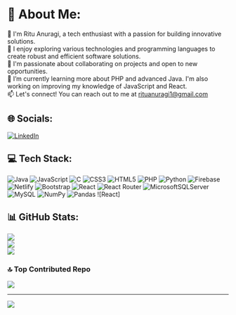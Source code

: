 # 💫 About Me:
👋 I'm Ritu Anuragi, a tech enthusiast with a passion for building innovative solutions. <br>🔭 I enjoy exploring various technologies and programming languages to create robust and efficient software solutions. <br>🤝 I'm passionate about collaborating on projects and open to new opportunities.<br>🌱 I’m currently learning more about PHP and advanced Java. I'm also working on improving my knowledge of JavaScript and React.<br>📫 Let's connect! You can reach out to me at rituanuragi1@gmail.com


## 🌐 Socials:
[![LinkedIn](https://img.shields.io/badge/LinkedIn-%230077B5.svg?logo=linkedin&logoColor=white)](https://linkedin.com/in/https://www.linkedin.com/in/rituanuragi) 

## 💻 Tech Stack:
![Java](https://img.shields.io/badge/java-%23ED8B00.svg?style=flat&logo=java&logoColor=white) ![JavaScript](https://img.shields.io/badge/javascript-%23323330.svg?style=flat&logo=javascript&logoColor=%23F7DF1E) ![C](https://img.shields.io/badge/c-%2300599C.svg?style=flat&logo=c&logoColor=white) ![CSS3](https://img.shields.io/badge/css3-%231572B6.svg?style=flat&logo=css3&logoColor=white) ![HTML5](https://img.shields.io/badge/html5-%23E34F26.svg?style=flat&logo=html5&logoColor=white) ![PHP](https://img.shields.io/badge/php-%23777BB4.svg?style=flat&logo=php&logoColor=white) ![Python](https://img.shields.io/badge/python-3670A0?style=flat&logo=python&logoColor=ffdd54) ![Firebase](https://img.shields.io/badge/firebase-%23039BE5.svg?style=flat&logo=firebase) ![Netlify](https://img.shields.io/badge/netlify-%23000000.svg?style=flat&logo=netlify&logoColor=#00C7B7) ![Bootstrap](https://img.shields.io/badge/bootstrap-%23563D7C.svg?style=flat&logo=bootstrap&logoColor=white) ![React](https://img.shields.io/badge/react-%2320232a.svg?style=flat&logo=react&logoColor=%2361DAFB) ![React Router](https://img.shields.io/badge/React_Router-CA4245?style=flat&logo=react-router&logoColor=white) ![MicrosoftSQLServer](https://img.shields.io/badge/Microsoft%20SQL%20Sever-CC2927?style=flat&logo=microsoft%20sql%20server&logoColor=white) ![MySQL](https://img.shields.io/badge/mysql-%2300f.svg?style=flat&logo=mysql&logoColor=white) ![NumPy](https://img.shields.io/badge/numpy-%23013243.svg?style=flat&logo=numpy&logoColor=white) ![Pandas](https://img.shields.io/badge/pandas-%23150458.svg?style=flat&logo=pandas&logoColor=white) ![React]
## 📊 GitHub Stats:
![](https://github-readme-stats.vercel.app/api?username=rituanuragi&theme=gotham&hide_border=false&include_all_commits=true&count_private=true)<br/>
![](https://github-readme-streak-stats.herokuapp.com/?user=rituanuragi&theme=gotham&hide_border=false)<br/>
![](https://github-readme-stats.vercel.app/api/top-langs/?username=rituanuragi&theme=gotham&hide_border=false&include_all_commits=true&count_private=true&layout=compact)

### 🔝 Top Contributed Repo
![](https://github-contributor-stats.vercel.app/api?username=rituanuragi&limit=5&theme=radical&combine_all_yearly_contributions=true)

---
[![](https://visitcount.itsvg.in/api?id=rituanuragi&icon=0&color=0)](https://visitcount.itsvg.in)

